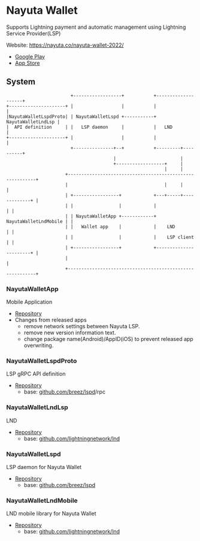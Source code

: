 # Nayuta Wallet

Supports Lightning payment and automatic management using Lightning Service Provider(LSP)

Website: https://nayuta.co/nayuta-wallet-2022/

* [Google Play](https://play.google.com/store/apps/details?id=com.nayuta.core2)
* [App Store](https://apps.apple.com/jp/app/nayuta-wallet/id6449242331)

## System

```text
                        +------------------+           +--------------------+
+---------------------+ |                  |           |                    |
|NayutaWalletLspdProto| | NayutaWalletLspd +-----------+ NayutaWalletLndLsp |
|  API definition     | |   LSP daemon     |           |   LND              |
+---------------------+ |                  |           |                    |
                        +---------------+--+           +---------+----------+
                                        |                        |
                                        +------------------+     |
                                                           |     |
                      +----------------------------------------------------------+
                      |                                    |     |               |
                      | +-----------------+            +---+-----+-------------+ |
                      | |                 |            |                       | |
                      | | NayutaWalletApp +------------+ NayutaWalletLndMobile | |
                      | |   Wallet app    |            |    LND                | |
                      | |                 |            |    LSP client         | |
                      | +-----------------+            +-----------------------+ |
                      |                                                          |
                      +----------------------------------------------------------+
```

### NayutaWalletApp

Mobile Application

* [Repository](https://github.com/nayutaco/NayutaWalletApp)
* Changes from released apps
  * remove network settings between Nayuta LSP.
  * remove new version information text.
  * change package name(Android)/AppID(iOS) to prevent released app overwriting.


### NayutaWalletLspdProto

LSP gRPC API definition

* [Repository](https://github.com/nayutaco/NayutaWalletLspdProto)
  * base: [github.com/breez/lspd](https://github.com/breez/lspd)/rpc

### NayutaWalletLndLsp

LND

* [Repository](https://github.com/nayutaco/NayutaWalletLndLsp)
  * base: [github.com/lightningnetwork/lnd](https://github.com/lightningnetwork/lnd)

### NayutaWalletLspd

LSP daemon for Nayuta Wallet

* [Repository](https://github.com/nayutaco/NayutaWalletLspd)
  * base: [github.com/breez/lspd](https://github.com/breez/lspd)

### NayutaWalletLndMobile

LND mobile library for Nayuta Wallet

* [Repository](https://github.com/nayutaco/NayutaWalletLndMobile)
  * base: [github.com/lightningnetwork/lnd](https://github.com/lightningnetwork/lnd)
